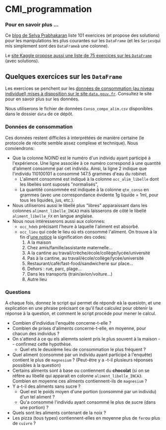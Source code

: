 # CMI_programmation

### Pour en savoir plus ...

Ce [blog de Selva Prabhakaran](https://www.machinelearningplus.com/python/101-pandas-exercises-python/) liste 101 exercices (et propose des solutions) pour les manipulations les plus courantes sur les `DataFrame` (et les `Series`qui mis simplement sont des `DataFrame`à une colonne).

Le [site Kaggle propose aussi une liste de 75 exercices sur les `DataFrame`](https://www.kaggle.com/code/tangchengshun/pandas-75-exercises-with-solutions) (avec solutions).

## Quelques exercices sur les `DataFrame`

Les exercices se penchent sur les [données de consommation (au niveau individuel) mises à disposition sur le site `data.gouv.fr`](https://www.data.gouv.fr/fr/datasets/donnees-de-consommations-et-habitudes-alimentaires-de-letude-inca-3/). Consultez le site pour en savoir plus sur les données.

Nous utiliserons le fichier de données `Conso_compo_alim.csv` disponibles dans le dossier `data` de ce dépôt.

### Données de consommation

Ces données restent difficiles à interprétées de manière certaine (le protocole de récolte semble assez complexe et technique). Nous conviendrons:

* Que la colonne NOIND est le numéro d'un individu ayant participé à l'expérience. Une ligne associée à ce numéro correspond à une quantité d'aliment consommé par cet individu. Ainsi, la ligne 2 indique que l'individu 110100101 a consommé 147.5 grammes d'eau du robinet.
    * L'aliment consommé est indiqué à la colonne `occ_alim_libelle` dont les libellés sont suposés "normalisés",
    * La quantité consommée est indiquée à la colonne `qte_conso` en grammes (avec une correspondance évidente 1g liquide = 1ml, pour tous les liquides, jus, etc.).
* Nous utiliserons aussi le libellé plus "libres" apparaissant dans les colonnes `aliment_libelle_INCA3` mais laisserons de côté le libellé `aliment_libelle_FX` en langue anglaise.
* Nous nous intéresserons aussi aux colonnes:
    * `occ_hdeb` précisant l'heure à laquelle l'aliment est absorbé.
    * `occ_lieu` qui code le lieu où ets consommé l'aliment. On trouve à la fin d'[une notice](https://www.data.gouv.fr/fr/datasets/r/6262cb5e-747e-442a-97b0-934213a7d504) la signification des codes:
        1. A la maison
        2. Chez amis/famille/assistante maternelle...
        3. A la cantine au travail/crèche/école/collège/lycée/université
        4. Pas à la cantine, au travail/école/collège/lycée/université
        5. Restaurant/café/fast-food/sandwicherie sur place...
        6. Dehors : rue, parc, plage...
        7. Dans les transports (train/avion/voiture...)
        8. Autre lieu

### Questions

A chaque fois, donnez le script qui permet de répondr eà la quesiotn, et une explication en une phrase précisant ce qu'il faut calculez pour obtenir la réponse à la question, et comment le script procède pour mener le calcul.

* Combien d'individus l'enquête concerne-t-elle ?
* Combien de prises d'aliments concerne-t-elle, en moyenne, pour chacun des individus ?
* On s'attend à ce qu els aliemnts soient pris le plus souvent à la maison -- confirmez cette hypothèse.
    * Quel ets le deuxième lieu de consommation le plus fréquent ?
* Quel aliment (consommé par un individu ayant participé à l'enquête) contient le plus de `magnesium` ? (Peut-être y a -t-il plusieurs réponses possibles à la question)
* Certains aliments sont à base ou contiennent du __chocolat__ (si on se réfère au libellé qui apparait en colonne `aliment_libelle_INCA3`. Combien en moyenne ces aliments contiennent-ils de `magnesium` ?
* Y a-t-il des aliments sans sucre ?
    * Quel est le poids moyen d'une portion (consommé par un individu) d'un tel aliment ?
    * Qu'a consommé l'individu ayant consommé le plus de sucre (dans une portion) ?
* Quels sont les aliments contenant de la noix ?
* Les pizza (tous types) contiennent-elles en moyenne plus de `fer`ou plus de `cuivre` ?